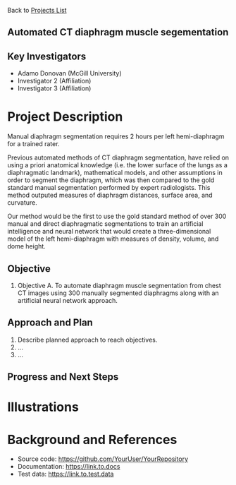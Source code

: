 Back to [Projects List](../../README.md#ProjectsList)

## Automated CT diaphragm muscle segementation

## Key Investigators
- Adamo Donovan (McGill University) 
- Investigator 2 (Affiliation) 
- Investigator 3 (Affiliation)

# Project Description
Manual diaphragm segmentation requires 2 hours per left hemi-diaphragm for a trained rater. 

Previous automated methods of CT diaphragm segmentation, have relied on using a priori anatomical 
knowledge (i.e. the lower surface of the lungs as a diaphragmatic landmark), mathematical models, and other 
assumptions in order to segment the diaphragm, which was then compared to the gold standard manual 
segmentation performed by expert radiologists. This method outputed measures of diaphragm distances, 
surface area, and curvature.

Our method would be the first to use the gold standard method of over 300 manual and direct diaphragmatic 
segmentations to train an artificial intelligence and neural network that would  create a three-dimensional model 
of the left hemi-diaphragm with measures of density, volume, and dome height.

## Objective
1. Objective A. To automate diaphragm muscle segmentation from chest CT images using 300 manually segmented diaphragms
along with an artificial neural network approach.

## Approach and Plan

1. Describe planned approach to reach objectives.
1. ...
1. ...

## Progress and Next Steps

<!--Describe progress and next steps in a few bullet points as you are making progress.-->

# Illustrations

<!--Add pictures and links to videos that demonstrate what has been accomplished.-->

<!--![Description of picture](Example2.jpg)-->

<!--![Some more images](Example2.jpg)-->

# Background and References

<!--Use this space for information that may help people better understand your project, like links to papers, source code, or data.-->

- Source code: https://github.com/YourUser/YourRepository
- Documentation: https://link.to.docs
- Test data: https://link.to.test.data
